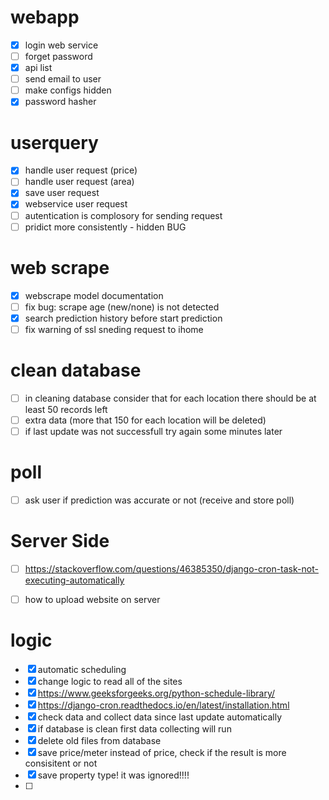 # webapp
- [x] login web service
- [ ] forget password
- [x] api list
- [ ] send email to user
- [ ] make configs hidden
- [x] password hasher

# userquery
- [x] handle user request (price)
- [ ] handle user request (area)
- [x] save user request
- [x] webservice  user request
- [ ] autentication is complosory for sending request
- [ ] pridict more consistently - hidden BUG

# web scrape
- [x] webscrape model documentation
- [ ] fix bug: scrape age (new/none) is not detected
- [x] search prediction history before start prediction
- [ ] fix warning of ssl sneding request to ihome

# clean database
- [ ] in cleaning database consider that for each location there should be at least 50 records left
- [ ] extra data (more that 150 for each  location will be deleted)
- [ ] if last update was not successfull try again some minutes later

# poll
- [ ] ask user if prediction was accurate or not (receive and store poll)

# Server Side
- [ ] https://stackoverflow.com/questions/46385350/django-cron-task-not-executing-automatically
- [ ] how to upload website on server


# logic
- [x] automatic scheduling 
- [x] change logic to read all of the sites
- [x] https://www.geeksforgeeks.org/python-schedule-library/
- [x] https://django-cron.readthedocs.io/en/latest/installation.html
- [x] check data and collect data since last update automatically
- [x] if database is clean first data collecting will run
- [x] delete old files from database
- [x] save price/meter instead of price, check if the result is more consisitent or not
- [x] save property type! it was ignored!!!!
- [ ] 
 


